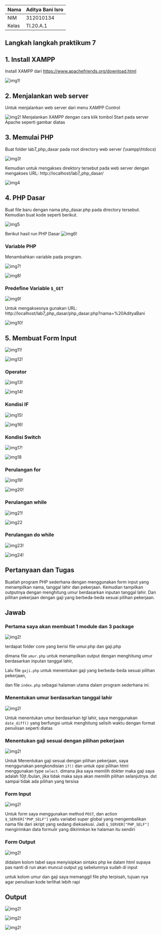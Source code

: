 | Nama      | Aditya Bani Isro |
| ----------- | ----------- |
| NIM     | 312010134       |
| Kelas   | TI.20.A.1        |

## Langkah langkah praktikum 7

## 1. Install XAMPP
Install XAMPP dari https://www.apachefriends.org/download.html

![img1!](assets/img/1.PNG)

## 2. Menjalankan web server
Untuk menjalankan web server dari menu XAMPP Control

![img2!](assets/img/2.PNG)
Menjalankan XAMPP dengan cara klik tombol Start pada server Apache seperti gambar diatas

## 3. Memulai PHP
Buat folder lab7_php_dasar pada root directory web server (\xampp\htdocs)

![img3!](assets/img/3.PNG)

Kemudian untuk mengakses direktory tersebut pada web server dengan mengakses URL:
http://localhost/lab7_php_dasar/

![img4](assets/img/4.PNG)

## 4. PHP Dasar
Buat file baru dengan nama php_dasar.php pada directory tersebut. Kemudian buat
kode seperti berikut.

![img5](assets/img/5.PNG)

Berikut hasil run PHP Dasar
![img6!](assets/img/6.PNG)

### Variable PHP
Menambahkan variable pada program.

![img7!](assets/img/7.PNG)

![img8!](assets/img/8.PNG)

### Predefine Variable `$_GET`
![img9!](assets/img/9.PNG)

Untuk mengaksesnya gunakan URL:
http://localhost/lab7_php_dasar/php_dasar.php?nama=%20AdityaBani

![img10!](assets/img/10.PNG)

## 5. Membuat Form Input
![img11!](assets/img/11.PNG)

![img12!](assets/img/12.png)

### Operator
![img13!](assets/img/13.PNG)

![img14!](assets/img/14.PNG)

### Kondisi IF
![img15!](assets/img/15.PNG)

![img16!](assets/img/16.PNG)

### Kondisi Switch
![img17!](assets/img/17.PNG)

![img18](assets/img/18.PNG)

### Perulangan for
![img19!](assets/img/19.PNG)

![img20!](assets/img/20.PNG)

### Perulangan while
![img21!](assets/img/21.PNG)

![img22](assets/img/22.PNG)

### Perulangan do while
![img23!](assets/img/23.PNG)

![img24!](assets/img/24.PNG)

## Pertanyaan dan Tugas
Buatlah program PHP sederhana dengan menggunakan form input yang menampilkan
nama, tanggal lahir dan pekerjaan. Kemudian tampilkan outputnya dengan menghitung
umur berdasarkan inputan tanggal lahir. Dan pilihan pekerjaan dengan gaji yang
berbeda-beda sesuai pilihan pekerjaan.

## Jawab
### Pertama saya akan membuat 1 module dan 3 package

![img2!](assets/img/praktikum/1.png)

terdapat folder core yang berisi file umur.php dan gaji.php

dimana file `umur.php` untuk menampilkan output dengan menghitung
umur berdasarkan inputan tanggal lahir, 

Lalu file `gaji.php` untuk menentukan gaji yang berbeda-beda sesuai pilihan pekerjaan,

dan file `index.php` sebagai halaman utama dalam program sederhana ini.

### Menentukan umur berdasarkan tanggal lahir
![img2!](assets/img/praktikum/umur.png)

Untuk menentukan umur berdasarkan tgl lahir, saya menggunakan ``date_diff()`` yang berfungsi untuk menghitung selisih waktu dengan format penulisan seperti diatas

### Menentukan gaji sesuai dengan pilihan pekerjaan
![img2!](assets/img/praktikum/gaji.png)

Untuk Menentukan gaji sesuai dengan pilihan pekerjaan, saya menggunakan pengkondisian ``if()`` dan untuk opsi pilihan html menggunakan type `select`. dimana jika saya memilih dokter maka gaji saya adalah 10jt /bulan, jika tidak maka saya akan memilih pilihan selanjutnya. dst sampai tidak ada pilihan yang tersisa

### Form Input
![img2!](assets/img/praktikum/form.png)

Untuk form saya menggunakan method `POST`, dan action ``$_SERVER["PHP_SELF"]`` yaitu variabel super global yang mengembalikan nama file dari skript yang sedang dieksekusi. Jadi ``$_SERVER["PHP_SELF"]`` mengirimkan data formulir yang dikirimkan ke halaman itu sendiri

### Form Output
![img2!](assets/img/praktikum/output.png)

didalam kolom tabel saya menyisipkan sintaks php ke dalam html supaya pas nanti di run akan muncul output yg sebelumnya sudah di input

untuk kolom umur dan gaji saya memanggil file php terpisah, tujuan nya agar penulisan kode terlihat lebih rapi

## Output
![img2!](assets/img/praktikum/11.png)

![img2!](assets/img/praktikum/12.png)

![img2!](assets/img/praktikum/13.png)


